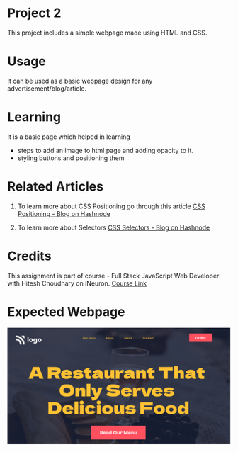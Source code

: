 # Project 2

This project includes a simple webpage made using HTML and CSS. 

# Usage

It can be used as a basic webpage design for any advertisement/blog/article.

# Learning

It is a basic page which helped in learning
- steps to add an image to html page and adding opacity to it.
- styling buttons and positioning them

# Related Articles

1. To learn more about CSS Positioning go through this article
[CSS Positioning - Blog on Hashnode](https://aakankshachhabra.hashnode.dev/positions-in-css)

2. To learn more about Selectors [CSS Selectors - Blog on Hashnode](https://aakankshachhabra.hashnode.dev/types-of-css-selectors)


# Credits

This assignment is part of course - Full Stack JavaScript Web Developer with Hitesh Choudhary on iNeuron.
[Course Link](https://ineuron.ai/course/Full-Stack-Javascript-Web-Developer)

# Expected Webpage

![This is how Webpage looks](./thumbnail.png)
